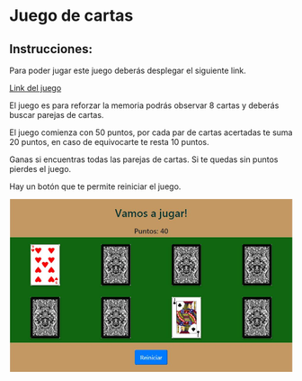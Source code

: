 # Juego de cartas

## Instrucciones:

Para poder jugar este juego deberás desplegar el siguiente link.

[Link del juego](https://vmirella.github.io/reto-coach-juego-cartas/)

El juego es para reforzar la memoria podrás observar 8 cartas y deberás buscar parejas de cartas.

El juego comienza con 50 puntos, por cada par de cartas acertadas te suma 20 puntos, en caso de equivocarte te resta 10 puntos.

Ganas si encuentras todas las parejas de cartas. Si te quedas sin puntos pierdes el juego. 

Hay un botón que te permite reiniciar el juego.

![alt text](img/captura.jpg)


